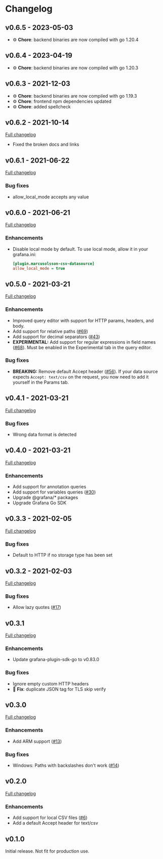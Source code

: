 # Changelog

## v0.6.5 - 2023-05-03

- ⚙️ **Chore**: backend binaries are now compiled with go 1.20.4

## v0.6.4 - 2023-04-19

- ⚙️ **Chore**: backend binaries are now compiled with go 1.20.3

## v0.6.3 - 2021-12-03

- ⚙️ **Chore**: backend binaries are now compiled with go 1.19.3
- ⚙️ **Chore**: frontend npm dependencies updated
- ⚙️ **Chore**: added spellcheck

## v0.6.2 - 2021-10-14

[Full changelog](https://github.com/grafana/grafana-csv-datasource/compare/v0.6.1...v0.6.2)

- Fixed the broken docs and links

## v0.6.1 - 2021-06-22

[Full changelog](https://github.com/grafana/grafana-csv-datasource/compare/v0.6.0...v0.6.1)

### Bug fixes

- allow_local_mode accepts any value

## v0.6.0 - 2021-06-21

[Full changelog](https://github.com/grafana/grafana-csv-datasource/compare/v0.5.0...v0.6.0)

### Enhancements

- Disable local mode by default. To use local mode, allow it in your grafana.ini:

  ```ini
  [plugin.marcusolsson-csv-datasource]
  allow_local_mode = true
  ```

## v0.5.0 - 2021-03-21

[Full changelog](https://github.com/grafana/grafana-csv-datasource/compare/v0.4.1...v0.5.0)

### Enhancements

- Improved query editor with support for HTTP params, headers, and body.
- Add support for relative paths ([#69](https://github.com/grafana/grafana-csv-datasource/issues/69))
- Add support for decimal separators ([#43](https://github.com/grafana/grafana-csv-datasource/issues/43))
- **EXPERIMENTAL:** Add support for regular expressions in field names ([#68](https://github.com/grafana/grafana-csv-datasource/issues/68)). Must be enabled in the Experimental tab in the query editor.

### Bug fixes

- **BREAKING:** Remove default Accept header ([#56](https://github.com/grafana/grafana-csv-datasource/issues/56)). If your data source expects `Accept: text/csv` on the request, you now need to add it yourself in the Params tab.

## v0.4.1 - 2021-03-21

[Full changelog](https://github.com/grafana/grafana-csv-datasource/compare/v0.4.0...v0.4.1)

### Bug fixes

- Wrong data format is detected

## v0.4.0 - 2021-03-21

[Full changelog](https://github.com/grafana/grafana-csv-datasource/compare/v0.3.3...v0.4.0)

### Enhancements

- Add support for annotation queries
- Add support for variables queries ([#30](https://github.com/grafana/grafana-csv-datasource/issues/30))
- Upgrade @grafana/\* packages
- Upgrade Grafana Go SDK

## v0.3.3 - 2021-02-05

[Full changelog](https://github.com/grafana/grafana-csv-datasource/compare/v0.3.2...v0.3.3)

### Bug fixes

- Default to HTTP if no storage type has been set

## v0.3.2 - 2021-02-03

[Full changelog](https://github.com/grafana/grafana-csv-datasource/compare/v0.3.1...v0.3.2)

### Bug fixes

- Allow lazy quotes ([#17](https://github.com/grafana/grafana-csv-datasource/issues/17))

## v0.3.1

[Full changelog](https://github.com/grafana/grafana-csv-datasource/compare/v0.3.0...v0.3.1)

### Enhancements

- Update grafana-plugin-sdk-go to v0.83.0

### Bug fixes

- Ignore empty custom HTTP headers
- 🐛 **Fix**: duplicate JSON tag for TLS skip verify

## v0.3.0

[Full changelog](https://github.com/grafana/grafana-csv-datasource/compare/v0.2.0...v0.3.0)

### Enhancements

- Add ARM support ([#13](https://github.com/grafana/grafana-csv-datasource/issues/13))

### Bug fixes

- Windows: Paths with backslashes don't work ([#14](https://github.com/grafana/grafana-csv-datasource/issues/14))

## v0.2.0

[Full changelog](https://github.com/grafana/grafana-csv-datasource/compare/v0.1.0...v0.2.0)

### Enhancements

- Add support for local CSV files ([#6](https://github.com/grafana/grafana-csv-datasource/issues/6))
- Add a default Accept header for text/csv

## v0.1.0

Initial release. Not fit for production use.
